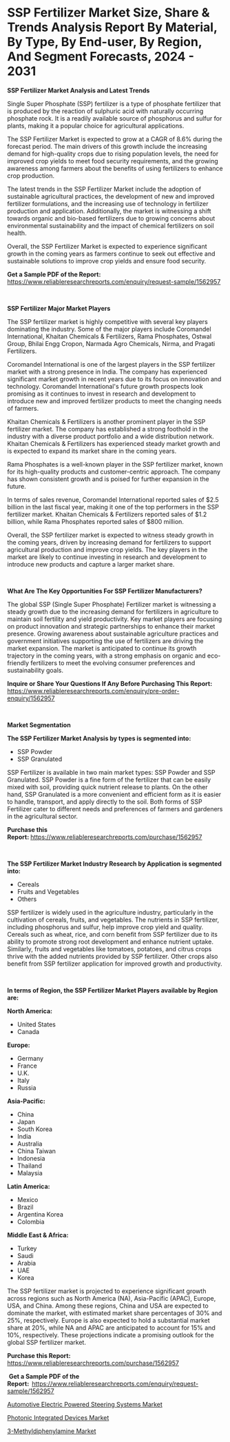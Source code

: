 <p><h1>SSP Fertilizer Market Size, Share & Trends Analysis Report By Material, By Type, By End-user, By Region, And Segment Forecasts, 2024 - 2031</h1></p><p><strong>SSP Fertilizer Market Analysis and Latest Trends</strong></p>
<p><p>Single Super Phosphate (SSP) fertilizer is a type of phosphate fertilizer that is produced by the reaction of sulphuric acid with naturally occurring phosphate rock. It is a readily available source of phosphorus and sulfur for plants, making it a popular choice for agricultural applications.</p><p>The SSP Fertilizer Market is expected to grow at a CAGR of 8.6% during the forecast period. The main drivers of this growth include the increasing demand for high-quality crops due to rising population levels, the need for improved crop yields to meet food security requirements, and the growing awareness among farmers about the benefits of using fertilizers to enhance crop production.</p><p>The latest trends in the SSP Fertilizer Market include the adoption of sustainable agricultural practices, the development of new and improved fertilizer formulations, and the increasing use of technology in fertilizer production and application. Additionally, the market is witnessing a shift towards organic and bio-based fertilizers due to growing concerns about environmental sustainability and the impact of chemical fertilizers on soil health.</p><p>Overall, the SSP Fertilizer Market is expected to experience significant growth in the coming years as farmers continue to seek out effective and sustainable solutions to improve crop yields and ensure food security.</p></p>
<p><strong>Get a Sample PDF of the Report:&nbsp;</strong> <a href="https://www.reliableresearchreports.com/enquiry/request-sample/1562957">https://www.reliableresearchreports.com/enquiry/request-sample/1562957</a></p>
<p>&nbsp;</p>
<p><strong>SSP Fertilizer Major Market Players</strong></p>
<p><p>The SSP fertilizer market is highly competitive with several key players dominating the industry. Some of the major players include Coromandel International, Khaitan Chemicals & Fertilizers, Rama Phosphates, Ostwal Group, Bhilai Engg Cropon, Narmada Agro Chemicals, Nirma, and Pragati Fertilizers.</p><p>Coromandel International is one of the largest players in the SSP fertilizer market with a strong presence in India. The company has experienced significant market growth in recent years due to its focus on innovation and technology. Coromandel International's future growth prospects look promising as it continues to invest in research and development to introduce new and improved fertilizer products to meet the changing needs of farmers.</p><p>Khaitan Chemicals & Fertilizers is another prominent player in the SSP fertilizer market. The company has established a strong foothold in the industry with a diverse product portfolio and a wide distribution network. Khaitan Chemicals & Fertilizers has experienced steady market growth and is expected to expand its market share in the coming years.</p><p>Rama Phosphates is a well-known player in the SSP fertilizer market, known for its high-quality products and customer-centric approach. The company has shown consistent growth and is poised for further expansion in the future.</p><p>In terms of sales revenue, Coromandel International reported sales of $2.5 billion in the last fiscal year, making it one of the top performers in the SSP fertilizer market. Khaitan Chemicals & Fertilizers reported sales of $1.2 billion, while Rama Phosphates reported sales of $800 million.</p><p>Overall, the SSP fertilizer market is expected to witness steady growth in the coming years, driven by increasing demand for fertilizers to support agricultural production and improve crop yields. The key players in the market are likely to continue investing in research and development to introduce new products and capture a larger market share.</p></p>
<p>&nbsp;</p>
<p><strong>What Are The Key Opportunities For SSP Fertilizer Manufacturers?</strong></p>
<p><p>The global SSP (Single Super Phosphate) Fertilizer market is witnessing a steady growth due to the increasing demand for fertilizers in agriculture to maintain soil fertility and yield productivity. Key market players are focusing on product innovation and strategic partnerships to enhance their market presence. Growing awareness about sustainable agriculture practices and government initiatives supporting the use of fertilizers are driving the market expansion. The market is anticipated to continue its growth trajectory in the coming years, with a strong emphasis on organic and eco-friendly fertilizers to meet the evolving consumer preferences and sustainability goals.</p></p>
<p><strong>Inquire or Share Your Questions If Any Before Purchasing This Report:</strong> <a href="https://www.reliableresearchreports.com/enquiry/pre-order-enquiry/1562957">https://www.reliableresearchreports.com/enquiry/pre-order-enquiry/1562957</a></p>
<p>&nbsp;</p>
<p><strong>Market Segmentation</strong></p>
<p><strong>The SSP Fertilizer Market Analysis by types is segmented into:</strong></p>
<p><ul><li>SSP Powder</li><li>SSP Granulated</li></ul></p>
<p><p>SSP Fertilizer is available in two main market types: SSP Powder and SSP Granulated. SSP Powder is a fine form of the fertilizer that can be easily mixed with soil, providing quick nutrient release to plants. On the other hand, SSP Granulated is a more convenient and efficient form as it is easier to handle, transport, and apply directly to the soil. Both forms of SSP Fertilizer cater to different needs and preferences of farmers and gardeners in the agricultural sector.</p></p>
<p><strong>Purchase this Report:&nbsp;</strong><a href="https://www.reliableresearchreports.com/purchase/1562957">https://www.reliableresearchreports.com/purchase/1562957</a></p>
<p>&nbsp;</p>
<p><strong>The SSP Fertilizer Market Industry Research by Application is segmented into:</strong></p>
<p><ul><li>Cereals</li><li>Fruits and Vegetables</li><li>Others</li></ul></p>
<p><p>SSP fertilizer is widely used in the agriculture industry, particularly in the cultivation of cereals, fruits, and vegetables. The nutrients in SSP fertilizer, including phosphorus and sulfur, help improve crop yield and quality. Cereals such as wheat, rice, and corn benefit from SSP fertilizer due to its ability to promote strong root development and enhance nutrient uptake. Similarly, fruits and vegetables like tomatoes, potatoes, and citrus crops thrive with the added nutrients provided by SSP fertilizer. Other crops also benefit from SSP fertilizer application for improved growth and productivity.</p></p>
<p>&nbsp;</p>
<p><strong>In terms of Region, the SSP Fertilizer Market Players available by Region are:</strong></p>
<p>
    <p> <strong> North America: </strong>
        <ul>
            <li>United States</li>
            <li>Canada</li>
        </ul>
        </p> 
    <p> <strong> Europe: </strong>
        <ul>
            <li>Germany</li>
            <li>France</li>
            <li>U.K.</li>
            <li>Italy</li>
            <li>Russia</li>
        </ul>
        </p> 
    <p> <strong> Asia-Pacific: </strong>
        <ul>
            <li>China</li>
            <li>Japan</li>
            <li>South Korea</li>
            <li>India</li>
            <li>Australia</li>
            <li>China Taiwan</li>
            <li>Indonesia</li>
            <li>Thailand</li>
            <li>Malaysia</li>
        </ul>
        </p> 
    <p> <strong> Latin America: </strong>
        <ul>
            <li>Mexico</li>
            <li>Brazil</li>
            <li>Argentina Korea</li>
            <li>Colombia</li>
        </ul>
        </p> 
    <p> <strong> Middle East & Africa: </strong>
        <ul>
            <li>Turkey</li>
            <li>Saudi</li>
            <li>Arabia</li>
            <li>UAE</li>
            <li>Korea</li>
        </ul>
    </p>
    </p>
<p><p>The SSP fertilizer market is projected to experience significant growth across regions such as North America (NA), Asia-Pacific (APAC), Europe, USA, and China. Among these regions, China and USA are expected to dominate the market, with estimated market share percentages of 30% and 25%, respectively. Europe is also expected to hold a substantial market share at 20%, while NA and APAC are anticipated to account for 15% and 10%, respectively. These projections indicate a promising outlook for the global SSP fertilizer market.</p></p>
<p><strong>Purchase this Report: </strong><a href="https://www.reliableresearchreports.com/purchase/1562957">https://www.reliableresearchreports.com/purchase/1562957</a></p>
<p>&nbsp;<strong>Get a Sample PDF of the Report:&nbsp;&nbsp;</strong><a href="https://www.reliableresearchreports.com/enquiry/request-sample/1562957">https://www.reliableresearchreports.com/enquiry/request-sample/1562957</a></p>
<p><strong></strong></p>
<p><p><a href="https://view.publitas.com/reportprime-1/automotive-electric-powered-steering-systems-market-research-report-forecasted-for-period-from-2024-2031-by-market-type-market-application-and-region/">Automotive Electric Powered Steering Systems Market</a></p><p><a href="https://view.publitas.com/reportprime-1/photonic-integrated-devices-market-size-focuses-on-market-dynamics-in-depth-analysis-and-future-projections-of-its-market-forecasted-for-period-from-2024-to-2031/">Photonic Integrated Devices Market</a></p><p><a href="https://view.publitas.com/reportprime-1/3-methyldiphenylamine-market-size-focuses-on-market-dynamics-in-depth-analysis-and-future-projections-of-its-market-forecasted-for-period-from-2024-to-2031/">3-Methyldiphenylamine Market</a></p></p>